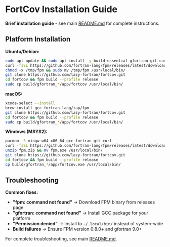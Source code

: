 # FortCov Installation Guide

**Brief installation guide** - see main [README.md](../../README.md) for complete instructions.

## Platform Installation

**Ubuntu/Debian:**
```bash
sudo apt update && sudo apt install -y build-essential gfortran git curl
curl -fsSL https://github.com/fortran-lang/fpm/releases/latest/download/fpm-0.12.0-linux-x86_64-gcc-12 -o /tmp/fpm
chmod +x /tmp/fpm && sudo mv /tmp/fpm /usr/local/bin/
git clone https://github.com/lazy-fortran/fortcov.git
cd fortcov && fpm build --profile release
sudo cp build/gfortran_*/app/fortcov /usr/local/bin/
```

**macOS:**
```bash
xcode-select --install
brew install gcc fortran-lang/tap/fpm
git clone https://github.com/lazy-fortran/fortcov.git
cd fortcov && fpm build --profile release
sudo cp build/gfortran_*/app/fortcov /usr/local/bin/
```

**Windows (MSYS2):**
```bash
pacman -S mingw-w64-x86_64-gcc-fortran git curl
curl -fsSL https://github.com/fortran-lang/fpm/releases/latest/download/fpm-windows.zip -o fpm.zip
unzip fpm.zip && mv fpm.exe /usr/local/bin/
git clone https://github.com/lazy-fortran/fortcov.git
cd fortcov && fpm build --profile release
cp build/gfortran_*/app/fortcov.exe /usr/local/bin/
```

## Troubleshooting

**Common fixes:**
- **"fpm: command not found"** → Download FPM binary from releases page
- **"gfortran: command not found"** → Install GCC package for your platform  
- **"Permission denied"** → Install to `~/.local/bin/` instead of system-wide
- **Build failures** → Ensure FPM version 0.8.0+ and gfortran 9.0+

For complete troubleshooting, see main [README.md](../../README.md).